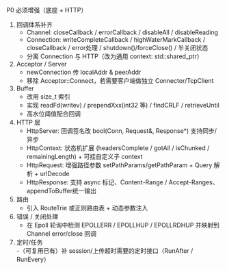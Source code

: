 P0 必须增强（底座 + HTTP）
1. 回调体系补齐  
   - Channel: closeCallback / errorCallback / disableAll / disableReading  
   - Connection: writeCompleteCallback / highWaterMarkCallback / closeCallback / error处理 / shutdown()/forceClose() / 半关闭状态  
   - 分离 Connection 与 HTTP（改为通用 context: std::shared_ptr<void>）
2. Acceptor / Server  
   - newConnection 传 localAddr & peerAddr  
   - 移除 Acceptor::Connect，若需要客户端做独立 Connector/TcpClient
3. Buffer  
   - 改用 size_t 索引  
   - 实现 readFd(writev) / prependXxx(int32 等) / findCRLF / retrieveUntil  
   - 高水位阈值配合回调
4. HTTP 层  
   - HttpServer: 回调签名改 bool(Conn, Request&, Response*) 支持同步/异步  
   - HttpContext: 状态机扩展 (headersComplete / gotAll / isChunked / remainingLength) + 可挂自定义子 context  
   - HttpRequest: 增强路径参数 setPathParams/getPathParam + Query 解析 + urlDecode  
   - HttpResponse: 支持 async 标记、Content-Range / Accept-Ranges、appendToBuffer统一输出  
5. 路由  
   - 引入 RouteTrie 或正则路由表 + 动态参数注入  
6. 错误 / 关闭处理  
   - 在 Epoll 轮询中检测 EPOLLERR / EPOLLHUP / EPOLLRDHUP 并映射到 Channel error/close 回调  
7. 定时/任务  
   -（可复用已有）补 session/上传超时需要的定时接口（RunAfter / RunEvery）